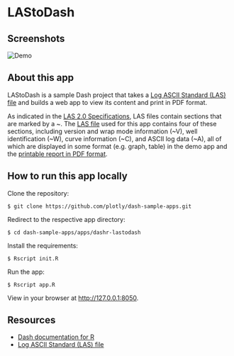 # LAStoDash

## Screenshots

![Demo](../dash-lastodash/alcor1.gif)

## About this app

LAStoDash is a sample Dash project that takes a [Log ASCII Standard (LAS) file](http://www.cwls.org/las/) and builds a web app to view its content and print in PDF format.

As indicated in the [LAS 2.0 Specifications](http://www.cwls.org/wp-content/uploads/2017/02/Las2_Update_Feb2017.pdf), LAS files contain sections that are marked by a ~. The [LAS file](data/alcor2.las) used for this app contains four of these sections, including version and wrap mode information (~V), well identification (~W), curve information (~C), and ASCII log data (~A), all of which are displayed in some format (e.g. graph, table) in the demo app and the [printable report in PDF format](demo/alcor2.pdf).

## How to run this app locally

Clone the repository:

```
$ git clone https://github.com/plotly/dash-sample-apps.git
```

Redirect to the respective app directory:

```
$ cd dash-sample-apps/apps/dashr-lastodash
```

Install the requirements:

```
$ Rscript init.R
```

Run the app:

```
$ Rscript app.R
```

View in your browser at http://127.0.0.1:8050.


## Resources

* [Dash documentation for R](https://dashr-docs.herokuapp.com/)
* [Log ASCII Standard (LAS) file](http://www.cwls.org/las/)
